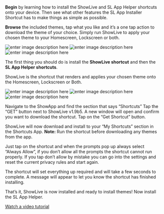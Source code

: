 ﻿**Begin** by learning how to install the ShowLive and SL App Helper shortcuts onto your device. Then see what other features the SL App Installer Shortcut has to make things as simple as possible.

**Browse** the included themes, tap what you like and it’s a one tap action to download the theme of your choice. Simply run ShowLive to apply your chosen theme to your Homescreen, Lockscreen or both.

![enter image description here](https://express.adobe.com/page/h753gfm2b5Zby/images/433A7417-58D1-4485-8F87-947173D3613A.png)
![enter image description here](https://express.adobe.com/page/h753gfm2b5Zby/images/8DAC16AE-3F4A-4076-BA1E-967672A3B969.png)
![enter image description here](https://express.adobe.com/page/h753gfm2b5Zby/images/49C99948-07E1-4D05-B466-211FE60EA92F.png)

The first thing you should do is install the **ShowLive shortcut** and then the **SL App Helper shortcuts**.

ShowLive is the shortcut that renders and applies your chosen theme onto the Homescreen, Lockscreen or Both.

![enter image description here](https://express.adobe.com/page/h753gfm2b5Zby/images/E74102FA-DCA7-4397-93BE-EA47B4598501.jpg)
![enter image description here](https://express.adobe.com/page/h753gfm2b5Zby/images/F816BBD0-50B3-41E9-814D-14B75B7EBD18.jpg)
![enter image description here](https://express.adobe.com/page/h753gfm2b5Zby/images/534C3394-FA72-4DD0-9ED8-8A162C671EE8.jpg)

Navigate to the ShowApp and find the section that says “Shortcuts” Tap the “GET” button next to ShowLive v1.9b5. A new window will open and confirm you want to download the shortcut. Tap on the “Get Shortcut” button.

ShowLive will now download and install to your “My Shortcuts” section in the Shortcuts App. **Note:** Run the shortcut before downloading any themes from the app.

Just tap on the shortcut and when the prompts pop up always select “Always Allow”, if you don’t allow all the prompts the shortcut cannot run properly. If you tap don’t allow by mistake you can go into the settings and reset the current privacy rules and start again.

The shortcut will set everything up required and will take a few seconds to complete. A message will appear to let you know the shortcut has finished installing.

That’s it, ShowLive is now installed and ready to install themes! Now install the SL App Helper.

[Watch a video tutorial](https://www.youtube.com/)
